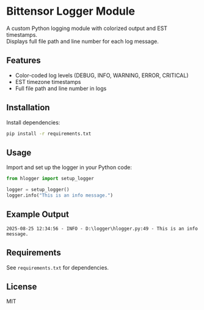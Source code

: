 # Bittensor Logger Module

A custom Python logging module with colorized output and EST timestamps.  
Displays full file path and line number for each log message.

## Features

- Color-coded log levels (DEBUG, INFO, WARNING, ERROR, CRITICAL)
- EST timezone timestamps
- Full file path and line number in logs

## Installation

Install dependencies:

```bash
pip install -r requirements.txt
```

## Usage

Import and set up the logger in your Python code:

```python
from hlogger import setup_logger

logger = setup_logger()
logger.info("This is an info message.")
```

## Example Output

```
2025-08-25 12:34:56 - INFO - D:\logger\hlogger.py:49 - This is an info message.
```

## Requirements

See `requirements.txt` for dependencies.

## License

MIT